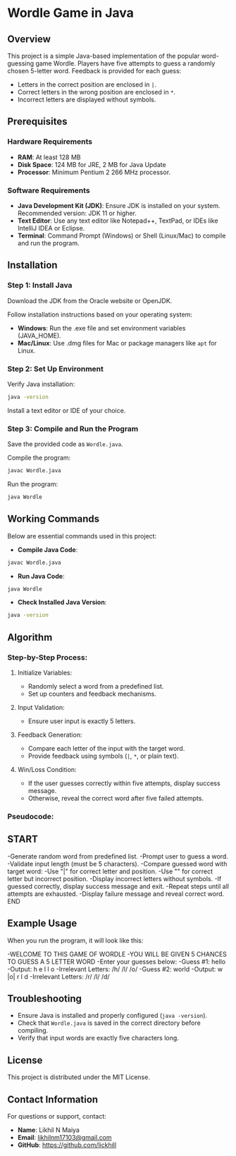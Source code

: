 # Wordle Game in Java

## Overview
This project is a simple Java-based implementation of the popular word-guessing game Wordle. Players have five attempts to guess a randomly chosen 5-letter word. Feedback is provided for each guess:

- Letters in the correct position are enclosed in `|`.
- Correct letters in the wrong position are enclosed in `*`.
- Incorrect letters are displayed without symbols.

## Prerequisites

### Hardware Requirements
- **RAM**: At least 128 MB
- **Disk Space**: 124 MB for JRE, 2 MB for Java Update
- **Processor**: Minimum Pentium 2 266 MHz processor.

### Software Requirements
- **Java Development Kit (JDK)**: Ensure JDK is installed on your system. Recommended version: JDK 11 or higher.
- **Text Editor**: Use any text editor like Notepad++, TextPad, or IDEs like IntelliJ IDEA or Eclipse.
- **Terminal**: Command Prompt (Windows) or Shell (Linux/Mac) to compile and run the program.

## Installation

### Step 1: Install Java
Download the JDK from the Oracle website or OpenJDK.

Follow installation instructions based on your operating system:

- **Windows**: Run the .exe file and set environment variables (JAVA_HOME).
- **Mac/Linux**: Use .dmg files for Mac or package managers like `apt` for Linux.

### Step 2: Set Up Environment
Verify Java installation:

```bash
java -version
```

Install a text editor or IDE of your choice.

### Step 3: Compile and Run the Program
Save the provided code as `Wordle.java`.

Compile the program:

```bash
javac Wordle.java
```

Run the program:

```bash
java Wordle
```

## Working Commands
Below are essential commands used in this project:

- **Compile Java Code**:

```bash
javac Wordle.java
```

- **Run Java Code**:

```bash
java Wordle
```

- **Check Installed Java Version**:

```bash
java -version
```

## Algorithm
### Step-by-Step Process:
1. Initialize Variables:
   - Randomly select a word from a predefined list.
   - Set up counters and feedback mechanisms.
   
2. Input Validation:
   - Ensure user input is exactly 5 letters.
   
3. Feedback Generation:
   - Compare each letter of the input with the target word.
   - Provide feedback using symbols (`|`, `*`, or plain text).
   
4. Win/Loss Condition:
   - If the user guesses correctly within five attempts, display success message.
   - Otherwise, reveal the correct word after five failed attempts.

### Pseudocode:

## START
-Generate random word from predefined list.
-Prompt user to guess a word.
-Validate input length (must be 5 characters).
-Compare guessed word with target word:
-Use "|" for correct letter and position.
-Use "" for correct letter but incorrect position.
-Display incorrect letters without symbols.
-If guessed correctly, display success message and exit.
-Repeat steps until all attempts are exhausted.
-Display failure message and reveal correct word.
END


## Example Usage
When you run the program, it will look like this:


-WELCOME TO THIS GAME OF WORDLE
-YOU WILL BE GIVEN 5 CHANCES TO GUESS A 5 LETTER WORD
-Enter your guesses below:
-Guess #1: hello
-Output: h e l l o
-Irrelevant Letters: /h/ /l/ /o/
-Guess #2: world
-Output: w |o| r l d
-Irrelevant Letters: /r/ /l/ /d/


## Troubleshooting
- Ensure Java is installed and properly configured (`java -version`).
- Check that `Wordle.java` is saved in the correct directory before compiling.
- Verify that input words are exactly five characters long.

## License
This project is distributed under the MIT License.

## Contact Information
For questions or support, contact:

- **Name**: Likhil N Maiya
- **Email**: likhilnm17103@gmail.com
- **GitHub**: https://github.com/lickhill
  
